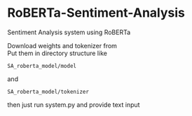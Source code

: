 # RoBERTa-Sentiment-Analysis
Sentiment Analysis system using RoBERTa

Download weights and tokenizer from  
Put them in directory structure like 
```
SA_roberta_model/model 
```
and 
``` 
SA_roberta_model/tokenizer
```
then just run system.py and provide text input
